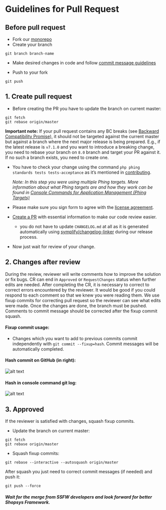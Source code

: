 # Guidelines for Pull Request
##  Before pull request
* Fork our [monorepo](https://github.com/shopsys/shopsys)
* Create your branch

```
git branch branch-name
```

* Make desired changes in code and follow [commit message guidelines](./guidelines-for-creating-commits.md)

* Push to your fork

```
git push
```

## 1. Create pull request

* Before creating the PR you have to update the branch on current master:

```
git fetch
git rebase origin/master
```

**Important note:**
If your pull request contains any BC breaks (see [Backward Compatibility Promise](/docs/contributing/backward-compatibility-promise.md)), it should not be targeted against the current master but against a branch where the next major release is being prepared. 
E.g., if the latest release is `v7.1.0` and you want to introduce a breaking change, you need to rebase your branch on `8.0` branch and target your PR against it. If no such a branch exists, you need to create one.

* You have to check your change using the command `php phing standards tests tests-acceptance` as it’s mentioned in [contributing](../../project-base/CONTRIBUTING.md).

    *Note: In this step you were using multiple Phing targets.
    More information about what Phing targets are and how they work can be found in [Console Commands for Application Management (Phing Targets)](/docs/introduction/console-commands-for-application-management-phing-targets.md)*

* Please make sure you sign form to agree with the [license agreement](https://www.shopsys-framework.com/license-agreement).
* [Create a PR](https://github.com/shopsys/shopsys/compare?expand=1) with essential information to make our code review easier.
    * you do not have to update `CHANGELOG.md` at all as it is generated automatically using [symplify/changelog-linker](https://github.com/symplify/changeloglinker) during our release process.
* Now just wait for review of your change.

## 2. Changes after review
During the review, reviewer will write comments how to improve the solution or fix bugs. CR can end in `Approved` or `RequestChanges` status when further edits are needed. After completing the CR, it is necessary to correct to correct errors encountered by the reviewer.
It would be good if you could respond to each comment so that we knew you were reading them.
We use fixup commits for correcting pull request so the reviewer can see what edits were made. Once the changes are done, the branch must be pushed. Comments to commit message should be corrected after the fixup commit squash.

#### Fixup commit usage:
* Changes which you want to add to previous commits commit independently with ```git commit --fixup=hash```. Commit messages will be automatically completed.  

#### Hash commit on GitHub (in right):

![alt text](./img/github-commit-hash.png)


#### Hash in console command git log:

![alt text](./img/console-hash-commit.png)

## 3. Approved
If the reviewer is satisfied with changes, squash fixup commits.
* Update the branch on current master:

```
git fetch
git rebase origin/master
```

* Squash fixup commits:

```
git rebase --interactive --autosquash origin/master
```
After squash you just need to correct commit messages (if needed) and push it:

```
git push --force
```

##### Wait for the merge from SSFW developers and look forward for better Shopsys Framework.
